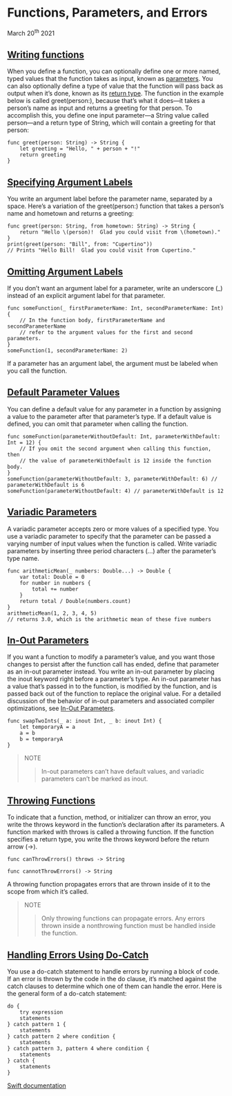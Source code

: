 # Functions, Parameters, and Errors

March 20<sup>th</sup> 2021

## [Writing functions](https://www.hackingwithswift.com/sixty/5/1/writing-functions)

When you define a function, you can optionally define one or more named, typed values that the function takes as input, known as [parameters](https://www.hackingwithswift.com/sixty/5/2/accepting-parameters). You can also optionally define a type of value that the function will pass back as output when it’s done, known as its [return type](https://www.hackingwithswift.com/sixty/5/3/returning-values).
The function in the example below is called greet(person:), because that’s what it does—it takes a person’s name as input and returns a greeting for that person. To accomplish this, you define one input parameter—a String value called person—and a return type of String, which will contain a greeting for that person:

~~~
func greet(person: String) -> String {
    let greeting = "Hello, " + person + "!"
    return greeting
}
~~~

## [Specifying Argument Labels](https://www.hackingwithswift.com/sixty/5/4/parameter-labels)

You write an argument label before the parameter name, separated by a space.
Here’s a variation of the greet(person:) function that takes a person’s name and hometown and returns a greeting:

~~~
func greet(person: String, from hometown: String) -> String {
    return "Hello \(person)!  Glad you could visit from \(hometown)."
}
print(greet(person: "Bill", from: "Cupertino"))
// Prints "Hello Bill!  Glad you could visit from Cupertino."
~~~

## [Omitting Argument Labels](https://www.hackingwithswift.com/sixty/5/5/omitting-parameter-labels)

If you don’t want an argument label for a parameter, write an underscore (_) instead of an explicit argument label for that parameter.

~~~
func someFunction(_ firstParameterName: Int, secondParameterName: Int) {
    // In the function body, firstParameterName and secondParameterName
    // refer to the argument values for the first and second parameters.
}
someFunction(1, secondParameterName: 2)
~~~

If a parameter has an argument label, the argument must be labeled when you call the function.

## [Default Parameter Values](https://www.hackingwithswift.com/sixty/5/6/default-parameters)

You can define a default value for any parameter in a function by assigning a value to the parameter after that parameter’s type. If a default value is defined, you can omit that parameter when calling the function.

~~~
func someFunction(parameterWithoutDefault: Int, parameterWithDefault: Int = 12) {
    // If you omit the second argument when calling this function, then
    // the value of parameterWithDefault is 12 inside the function body.
}
someFunction(parameterWithoutDefault: 3, parameterWithDefault: 6) // parameterWithDefault is 6
someFunction(parameterWithoutDefault: 4) // parameterWithDefault is 12
~~~

## [Variadic Parameters](https://www.hackingwithswift.com/sixty/5/7/variadic-functions)

A variadic parameter accepts zero or more values of a specified type. You use a variadic parameter to specify that the parameter can be passed a varying number of input values when the function is called. Write variadic parameters by inserting three period characters (...) after the parameter’s type name.

~~~
func arithmeticMean(_ numbers: Double...) -> Double {
    var total: Double = 0
    for number in numbers {
        total += number
    }
    return total / Double(numbers.count)
}
arithmeticMean(1, 2, 3, 4, 5)
// returns 3.0, which is the arithmetic mean of these five numbers
~~~

## [In-Out Parameters](https://www.hackingwithswift.com/sixty/5/10/inout-parameters)

If you want a function to modify a parameter’s value, and you want those changes to persist after the function call has ended, define that parameter as an in-out parameter instead.
You write an in-out parameter by placing the inout keyword right before a parameter’s type. An in-out parameter has a value that’s passed in to the function, is modified by the function, and is passed back out of the function to replace the original value. For a detailed discussion of the behavior of in-out parameters and associated compiler optimizations, see [In-Out Parameters](https://docs.swift.org/swift-book/ReferenceManual/Declarations.html#ID545).

~~~
func swapTwoInts(_ a: inout Int, _ b: inout Int) {
    let temporaryA = a
    a = b
    b = temporaryA
}
~~~

>NOTE
>>In-out parameters can’t have default values, and variadic parameters can’t be marked as inout.

## [Throwing Functions](https://www.hackingwithswift.com/sixty/5/8/writing-throwing-functions)

To indicate that a function, method, or initializer can throw an error, you write the throws keyword in the function’s declaration after its parameters. A function marked with throws is called a throwing function. If the function specifies a return type, you write the throws keyword before the return arrow (->).

~~~
func canThrowErrors() throws -> String

func cannotThrowErrors() -> String
~~~

A throwing function propagates errors that are thrown inside of it to the scope from which it’s called.

>NOTE
>>Only throwing functions can propagate errors. Any errors thrown inside a nonthrowing function must be handled inside the function.

## [Handling Errors Using Do-Catch](https://www.hackingwithswift.com/sixty/5/9/running-throwing-functions)

You use a do-catch statement to handle errors by running a block of code. If an error is thrown by the code in the do clause, it’s matched against the catch clauses to determine which one of them can handle the error.
Here is the general form of a do-catch statement:

~~~
do {
    try expression
    statements
} catch pattern 1 {
    statements
} catch pattern 2 where condition {
    statements
} catch pattern 3, pattern 4 where condition {
    statements
} catch {
    statements
}
~~~

[Swift documentation](https://docs.swift.org/swift-book/LanguageGuide/Functions.html)